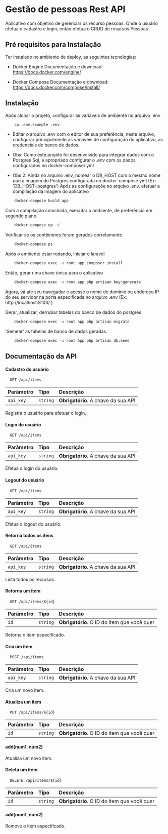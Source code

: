
# Gestão de pessoas Rest API

Aplicativo com objetivo de gerenciar os recurso pessoas.
Onde o usuário efetua o cadastro e login, então efetua o CRUD de resursos Pessoas

## Pré requisitos para Instalação

Ter instalado no ambiente de deploy, as seguintes tecnologias: 

- Docker Engine
    Documentação e download: https://docs.docker.com/engine/

- Docker Compose
    Documentação e download: https://docs.docker.com/compose/install/

## Instalação

Após clonar o projeto, configurar as variaveis de ambiente no arquivo .env

```bash
    cp .env.example .env
```
- Editar o arquivo .env com o editor de sua preferência, neste arquivo, configurar principalmente as variaveis de configuração do aplicativo, as credenciais de banco de dados.

- Obs: Como este projeto foi desenvolvido para integrar dados com o Postgres Sql, é apropriado configurar o .env com os dados configurados no docker-composer.yml

- Obs 2: Ainda no arquivo .env, nomear o DB_HOST com o mesmo nome que a imagem do Postgres configurada no docker-compose.yml (Ex: 'DB_HOST=postgres')
Após as configuraçõe no arquivo .env, efetuar a compilação da imagem do aplicativo

```bash
    docker-compose build app
```

Com a compilação comcluida, executar o ambiente, de preferência em segundo plano.

```bash
    docker-compose up -d
```

Verificar se os contêineres foram gerados corretamente

```bash
    docker-compose ps
```

Após o ambiente estar rodando, iniciar o laravel

```bash
    docker-compose exec -u root app composer install
```

Então, gerar uma chave única para o aplicativo

```bash
    docker-compose exec -u root app php artisan key:generate
```

Agora, vá até seu navegador e acesse o nome de domínio ou endereço IP do seu servidor na porta especificada no arquivo .env (Ex: http://localhost:8100/ )

Gerar, atualizar, derrubar tabelas do banco de dados do postgres

```bash
    docker-compose exec -u root app php artisan migrate
```

'Semear' as tabelas de banco de dados geradas.

```bash
    docker-compose exec -u root app php artisan db:seed
```

## Documentação da API

#### Cadastro do usuário

```http
  GET /api/items
```

| Parâmetro   | Tipo       | Descrição                           |
| :---------- | :--------- | :---------------------------------- |
| `api_key` | `string` | **Obrigatório**. A chave da sua API |

Registra o usuário para efetuar o login.


#### Login do usuário

```http
  GET /api/items
```

| Parâmetro   | Tipo       | Descrição                           |
| :---------- | :--------- | :---------------------------------- |
| `api_key` | `string` | **Obrigatório**. A chave da sua API |

Efetua o login do usuário.

#### Logout do usuário

```http
  GET /api/items
```

| Parâmetro   | Tipo       | Descrição                           |
| :---------- | :--------- | :---------------------------------- |
| `api_key` | `string` | **Obrigatório**. A chave da sua API |

Efetua o logout do usuário.


#### Retorna todos os itens

```http
  GET /api/items
```

| Parâmetro   | Tipo       | Descrição                           |
| :---------- | :--------- | :---------------------------------- |
| `api_key` | `string` | **Obrigatório**. A chave da sua API |

Lista todos os recursos.

#### Retorna um item

```http
  GET /api/items/${id}
```

| Parâmetro   | Tipo       | Descrição                                   |
| :---------- | :--------- | :------------------------------------------ |
| `id`      | `string` | **Obrigatório**. O ID do item que você quer |

Retorna o item especificado.

#### Cria um item

```http
  POST /api/items
```

| Parâmetro   | Tipo       | Descrição                           |
| :---------- | :--------- | :---------------------------------- |
| `api_key` | `string` | **Obrigatório**. A chave da sua API |

Cria um novo item.

#### Atualiza um item

```http
  PUT /api/items/${id}
```

| Parâmetro   | Tipo       | Descrição                                   |
| :---------- | :--------- | :------------------------------------------ |
| `id`      | `string` | **Obrigatório**. O ID do item que você quer |

#### add(num1, num2)

Atualiza um novo item.

#### Deleta um item

```http
  DELETE /api/items/${id}
```

| Parâmetro   | Tipo       | Descrição                                   |
| :---------- | :--------- | :------------------------------------------ |
| `id`      | `string` | **Obrigatório**. O ID do item que você quer |

#### add(num1, num2)

Remove o item especificado.

